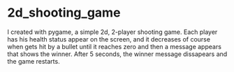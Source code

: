# 2d_shooting_game
I created with pygame, a simple 2d, 2-player shooting game. Each player has his health status appear on the screen, and it decreases of course when gets hit by a bullet until it reaches zero and then a message appears that shows the winner. After 5 seconds, the winner message dissapears and the game restarts.

